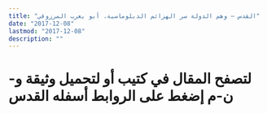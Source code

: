 ```yaml
---
title: "القدس – وهم الدولة سر الهزائم الدبلوماسية. أبو يعرب المرزوقي"
date: "2017-12-08"
lastmod: "2017-12-08"
description: ""
---
```

# **لتصفح المقال في كتيب أو لتحميل وثيقة و-ن-م إضغط على الروابط أسفله** **القدس**

###